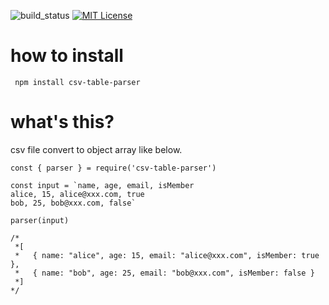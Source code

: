![build_status](https://travis-ci.org/rchaser53/csv-table-parser.svg?branch=master)
[![MIT License](http://img.shields.io/badge/license-MIT-blue.svg?style=flat)](LICENSE)


# how to install

```
 npm install csv-table-parser
```

# what's this?

csv file convert to object array like below.

```
const { parser } = require('csv-table-parser')

const input = `name, age, email, isMember
alice, 15, alice@xxx.com, true
bob, 25, bob@xxx.com, false`

parser(input)

/*
 *[
 *   { name: "alice", age: 15, email: "alice@xxx.com", isMember: true },
 *   { name: "bob", age: 25, email: "bob@xxx.com", isMember: false }
 *]
*/
```
